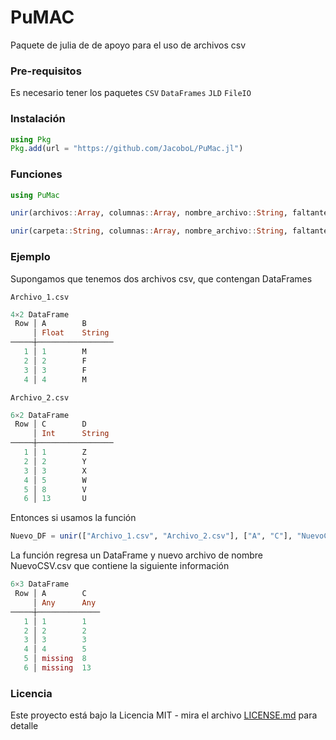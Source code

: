 # PuMAC

Paquete de julia de de apoyo para el uso de archivos csv

### Pre-requisitos 

Es necesario tener los paquetes 
`CSV`
`DataFrames`
`JLD`
`FileIO`

### Instalación 

```julia
using Pkg
Pkg.add(url = "https://github.com/JacoboL/PuMac.jl")
```
### Funciones 


```julia
using PuMac
```
```julia
unir(archivos::Array, columnas::Array, nombre_archivo::String, faltantes::Bool)
```

```julia
unir(carpeta::String, columnas::Array, nombre_archivo::String, faltantes::Bool = true)
```
### Ejemplo 
Supongamos que tenemos dos archivos csv, que contengan DataFrames

`Archivo_1.csv`
```julia
4×2 DataFrame
 Row │ A        B      
     │ Float    String    
─────┼─────────────────
   1 │ 1        M      
   2 │ 2        F      
   3 │ 3        F      
   4 │ 4        M      
```
`Archivo_2.csv`
```julia   
6×2 DataFrame
 Row │ C        D      
     │ Int      String    
─────┼─────────────────
   1 │ 1        Z      
   2 │ 2        Y      
   3 │ 3        X      
   4 │ 5        W      
   5 │ 8        V
   6 │ 13       U
```

Entonces si usamos la función
```julia
Nuevo_DF = unir(["Archivo_1.csv", "Archivo_2.csv"], ["A", "C"], "NuevoCSV.csv")
```
La función regresa un DataFrame y nuevo archivo de nombre NuevoCSV.csv que contiene la siguiente información
```julia
6×3 DataFrame
 Row │ A        C   
     │ Any      Any    
─────┼──────────────
   1 │ 1        1
   2 │ 2        2
   3 │ 3        3
   4 │ 4        5
   5 │ missing  8
   6 │ missing  13    
```
### Licencia 

Este proyecto está bajo la Licencia MIT - mira el archivo [LICENSE.md](LICENSE.md) para detalle
